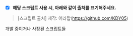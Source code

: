 * [x] **해당 스크립트 사용 시, 아래와 같이 출처를 표기해주세요.**

> [스크립트 출처] 제작: 어라랍(https://github.com/KDY05)

개발 중이거나 사장된 스크립트들